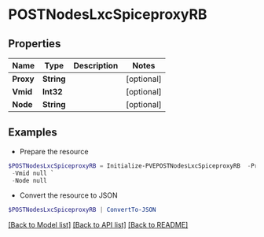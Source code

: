 # POSTNodesLxcSpiceproxyRB
## Properties

Name | Type | Description | Notes
------------ | ------------- | ------------- | -------------
**Proxy** | **String** |  | [optional] 
**Vmid** | **Int32** |  | [optional] 
**Node** | **String** |  | [optional] 

## Examples

- Prepare the resource
```powershell
$POSTNodesLxcSpiceproxyRB = Initialize-PVEPOSTNodesLxcSpiceproxyRB  -Proxy null `
 -Vmid null `
 -Node null
```

- Convert the resource to JSON
```powershell
$POSTNodesLxcSpiceproxyRB | ConvertTo-JSON
```

[[Back to Model list]](../README.md#documentation-for-models) [[Back to API list]](../README.md#documentation-for-api-endpoints) [[Back to README]](../README.md)

